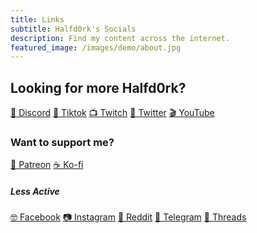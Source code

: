 ```yaml
---
title: Links
subtitle: Halfd0rk's Socials
description: Find my content across the internet.
featured_image: /images/demo/about.jpg
---
```



## Looking for more Halfd0rk?

<a href="https://discord.gg/bBQEFVavZd" class="button button--discord">👾 Discord</a>
<a href="https://www.tiktok.com/@halfd0rk" class="button button--tiktok">🎵 Tiktok</a>
<a href="https://www.twitch.tv/halfd0rk" class="button button--twitch">📺 Twitch</a>
<a href="https://twitter.com/halfd0rk" class="button button--twitter">🦆 Twitter</a>
<a href="https://www.youtube.com/@halfd0rk/" class="button button--youtube">🎬 YouTube</a>
<!-- <a href="https://www.youtube.com/@halfd0rktutorials" class="button button--sandbox">🏫 TSB Tutorials</a> 
<a href="https://www.sandbox.game/en/users/halfd0rk/0d54ba22-f2ff-44e8-8947-e7eb85cd3349/?tab=Experiences" class="button button--sandbox">🎮 My Sandbox</a>-->

### Want to support me?
<a href="https://www.patreon.com/halfd0rk" class="button button--patreon">💌 Patreon</a>
<a href="https://ko-fi.com/halfd0rk" class="button button--kofi">☕ Ko-fi</a>

##### Less Active
<a href="https://www.facebook.com/profile.php?id=100090145293991" class="button button--facebook">🤓 Facebook</a>
<a href="https://www.instagram.com/halfd0rk/" class="button button--instagram">📷 Instagram</a>
<a href="https://www.reddit.com/r/halfd0rk/" class="button button--reddit">🤖 Reddit</a>
<a href="https://t.me/halfd0rk" class="button button--telegram">💬 Telegram</a>
<a href="https://www.threads.net/@halfd0rk" class="button button--threads">🧵 Threads</a>